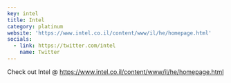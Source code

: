 ```yaml
---
key: intel
title: Intel
category: platinum
website: 'https://www.intel.co.il/content/www/il/he/homepage.html'
socials:
  - link: https://twitter.com/intel
    name: Twitter
---
```


Check out Intel @ https://www.intel.co.il/content/www/il/he/homepage.html
